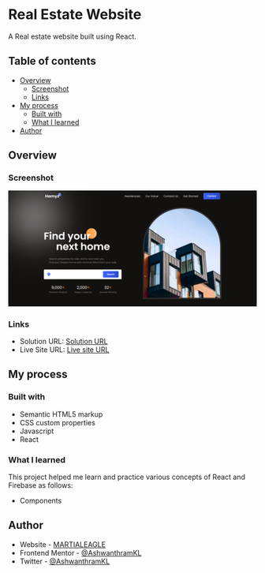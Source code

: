 # Real Estate Website

A Real estate website built using React.

## Table of contents

- [Overview](#overview)
  - [Screenshot](#screenshot)
  - [Links](#links)
- [My process](#my-process)
  - [Built with](#built-with)
  - [What I learned](#what-i-learned)
- [Author](#author)

## Overview

### Screenshot

![Home page](./screenshots/LandingPage.png)

### Links

- Solution URL: [Solution URL](https://github.com/AshwanthramKL/RealEstate_Website)
- Live Site URL: [Live site URL](https://cool-muffin-bc66c8.netlify.app/)

## My process

### Built with

- Semantic HTML5 markup
- CSS custom properties
- Javascript
- React

### What I learned

This project helped me learn and practice various concepts of React and Firebase as follows:

- Components

## Author

- Website - [MARTIALEAGLE](https://github.com/AshwanthramKL)
- Frontend Mentor - [@AshwanthramKL](https://www.frontendmentor.io/profile/AshwanthramKL)
- Twitter - [@AshwanthramKL](https://www.twitter.com/AshwanthramKL)
